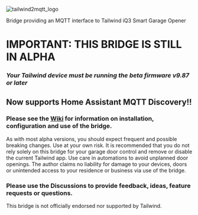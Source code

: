![tailwind2mqtt_logo](https://user-images.githubusercontent.com/55962781/119289900-80709c00-bc19-11eb-8ef0-04480b86ff2c.jpg)

Bridge providing an MQTT interface to Tailwind iQ3 Smart Garage Opener

# IMPORTANT:  THIS BRIDGE IS STILL IN ALPHA
### *Your Tailwind device must be running the beta firmware v9.87 or later*

## Now supports Home Assistant MQTT Discovery!!

### Please see the [Wiki](https://github.com/Resinchem/Tailwind2MQTT/wiki) for information on installation, configuration and use of the bridge.

As with most alpha versions, you should expect frequent and possible breaking changes.  Use at your own risk. It is recommended that you do not rely solely on this bridge for your garage door control and remove or disable the current Tailwind app.  Use care in automations to avoid unplanned door openings.  The author claims no liability for damage to your devices, doors or unintended access to your residence or business via use of the bridge.

### Please use the Discussions to provide feedback, ideas, feature requests or questions.

This bridge is not officially endorsed nor supported by Tailwind.
